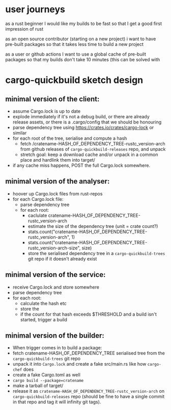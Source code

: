 # user journeys

as a rust beginner
I would like my builds to be fast
so that I get a good first impression of rust

as an open source contributor (starting on a new project)
i want to have pre-built packages
so that it takes less time to build a new project

as a user or github actions
I want to use a global cache of pre-built packages
so that my builds don't take 10 minutes 
(this can be solved with



# cargo-quickbuild sketch design

## minimal version of the client:

- assume Cargo.lock is up to date
- explode immediately if it's not a debug build, or there are already release assets, or there is a .cargo/config that we should be honouring
- parse dependency tree using https://crates.io/crates/cargo-lock or similar
- for each root of the tree, serialise and compute a hash
  - fetch /cratename-HASH_OF_DEPENDENCY_TREE-rustc_version-arch from github releases of `cargo-quickbuild-releases` repo, and unpack
  - stretch goal: keep a download cache and/or unpack in a common place and hardlink them into target/
- if any cache miss happens, POST the full Cargo.lock somewhere.

## minimal version of the analyser:

- hoover up Cargo.lock files from rust-repos
- for each Cargo.lock file:
  - parse dependency tree
  - for each root:
    - caclulate cratename-HASH_OF_DEPENDENCY_TREE-rustc_version-arch
    - estimate the size of the dependency tree (unit = crate count?)
    - stats.count("cratename-HASH_OF_DEPENDENCY_TREE-rustc_version-arch", 1)
    - stats.count("cratename-HASH_OF_DEPENDENCY_TREE-rustc_version-arch-size", size)
    - store the serialised dependency tree in a `cargo-quickbuild-trees` git repo if it doesn't already exist

## minimal version of the service:

- receive Cargo.lock and store somewhere
- parse dependency tree
- for each root:
  - calculate the hash etc
  - store the
  - if the count for that hash exceeds $THRESHOLD and a build isn't started, trigger a build

## minimal version of the builder:

- When trigger comes in to build a package:
- fetch cratename-HASH_OF_DEPENDENCY_TREE serialised tree from the `cargo-quickbuild-trees` git repo
- unpack it into `Cargo.lock` and create a fake src/main.rs like how `cargo-chef` does
- create a fake Cargo.toml as well
- `cargo build --package=cratename`
- make a tarball of target/
- release it as `cratename-HASH_OF_DEPENDENCY_TREE-rustc_version-arch` on `cargo-quickbuild-releases` repo (should be fine to have a single commit in that repo and tag it will infinity git tags).
